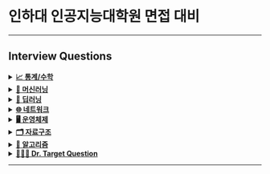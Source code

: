 # 인하대 인공지능대학원 면접 대비
---


## Interview Questions

<details>
<summary><a href="./answers/1-statistics-math.md"><strong>📈 통계/수학</strong></a></summary>
  
- 선형대수에서 선형과 비선형에 대해 설명해주세요.
```python
  선형(Linear)이란 집합 A의 원소들에 대하여 각각 선형결합의 형태로 나타낼 수 있는 것
  즉, 집합 A의 원소 x1, x2, x3, ... xn에 대하여 각각 상수 a1, a2, a3, ..., an을 곱하여 더한 a1x1 + a2x2 + ... + anxn이 집합 A에 속하는 경우를 말함

  1차함수와 벡터 등은 선형을 나타내는 선형함수
  반대로, 2차 이상의 함수, 삼각 함수 등은 비선형함수
```

- 선형 독립과 선형 종속에 대해서 설명하세요.
```python
  <선형 독립>
  - 벡터 방정식이 trivial solution(자명해)만 갖고 있는 경우 (모든 가중치가 0인경우)
  - trivial solution만 있으면 linearly independent
  - trivial solution만 존재한다는 의미는 free variable이 없다는 의미
  - 이 경우 행렬의 Rank는 column의 수와 같아져서 Rank=𝑛

  <선형 종속>
  - 벡터 방정식 c1v1+...+cpvp = 0이면 가중치 c1,...cp 중 하나라도 nonzero 
  - nontrivial solution이면 free variable이 있다는 의미
  - 이 경우 행렬의 Rank는 column 수보다 작아져서 Rank<𝑛
```

- 고유값(eigen value)와 고유벡터(eigen vector)이 무엇이고 왜 중요한지 설명해주세요.
```python
  행렬 A의 고유벡터는, 행렬 A에 의해 변환되었을 때 방향이 변하지 않고 단지 크기만 변하는 벡터를 말한다
  Av=λv에서 v (영벡터 아니어야 함)
  고유값은 λ (고유벡터 v가 변환될 때 그 크기가 얼마나 변하는지...)
```
- 샘플링(Sampling)과 리샘플링(Resampling)이 무엇이고 리샘플링의 장점을 말씀해주세요.
```python
  샘플링은 전체 모집단에서 데이터를 추출하는 거,특히나 모집단을 대표할 수 있도록 신중하게 선택되어야 함
  리샘플링은 기존의 샘플 데이터에서 새로운 샘플을 반복적으로 추출하여 통계적 분석을 수행하는 방식
  리샘플링에는 다음과 같은 방법이 있다
  - 교차 검증 (Cross Validation) : 모델의 성능 평가를 위해 데이터를 여러 번 분할하여 훈련과 테스트를 반복! 과적합 방지, 모델의 일반화 성능 평가
```
- 확률 모형과 확률 변수는 무엇인가요?
```python
  확률은 불확실성을 표현하는 수단, 이러한 불확실성을 확률로써 개량화하기 위해 확률함수로써 수학적으로 만든 모형이 확률 모형이다
  이는 어떤 실험이나 현상에서 가능한 모든 결과와 그 결과가 발생할 확률을 설명한다.
  확률 모형은 표본 공간, 확률 분포라는 두 가지 구성 요소로 이루어졌다!

  확률 변수는 확률 모형에서 정의된 함수
  쉽게 말하면 확률로 표현하기 위한 event를 정의하는 것
  어떤 것을 확률로 표현할 것인지에 대해 다양하게 정의가 가능하여 <변수>라는 용어를 사용한다
  (이산과 연속 확률 변수로 나뉨)
```
- 누적 분포 함수와 확률 밀도 함수는 무엇인가요? 수식과 함께 표현해주세요.
```python
  확률 밀도 함수는 연속 확률 변수의 분포를 설명하는 함수로, 특정 값에서의 확률 밀도를 나타낸다.
  누적 분포 함수는 확률 변수가 특정 값 이하일 확률을 타나내는 함수, 확률 밀도 함수를 적분하여 구할 수 있다
```
- 조건부 확률은 무엇인가요?
```python
   조건부 확률은 어떤 사건 A가 이미 일어난 상황에서 다른 사건 B가 일어날 확률을 의미한다
   즉 사건 B가 사건 A에 의해 영향을 받을 때의 확률을 계산할 것
```
- 공분산과 상관계수는 무엇일까요? 수식과 함께 표현해주세요.
```python
   공분산(Covariance)는 두 확률 변수 사이의 관계를 측정하는 지표로, 두 변수가 함께 어떻게 변하는지를 나타낸다
   즉 한 변수가 증가할 때 다른 변수가 증가하거나 감소하는 경향을 평가한다
   Cov(X,Y)=E[(X−E(X))(Y−E(Y))]

   상관계수는 공분산을 정규화하여 두 확률 변수 사이의 선형 관계를 1과 -1 사이의 값으로 표현한다
   상관계수는 공분산과 달리 단위에 의존하지 않기 때문에 비교적 직관적으로 두 변수의 관계 강도를 파악할 수 있다!
```
- 신뢰 구간의 정의는 무엇인가요?
```python
  신뢰구간은 모집단의 모수를 포함할 것으로 예상되는 값의 범위를 특정 신뢰 수준 하에 제시한 것이다
  즉 표본 데이터를 이용해 계산한 추정치가 모집단의 실제 값(모수)를 포함할 확률이 높은 구간을 의미한다
  보통 신뢰 수준과 함께 나타나며, 신뢰 수준은 이 구간이 모집단의 실제 모수를 포함할 확률을 의미한다.
```
- p-value를 모르는 사람에게 설명한다면 어떻게 설명하실 건가요?
```python
  신뢰구간은 모집단의 모수를 포함할 것으로 예상되는 값의 범위를 특정 신뢰 수준 하에 제시한 것이다
  즉 표본 데이터를 이용해 계산한 추정치가 모집단의 실제 값(모수)를 포함할 확률이 높은 구간을 의미한다
```
- R square의 의미는 무엇인가요?
```python
  R², 또는 결정계수(R-Squared)는 회귀 분석에서 사용되는 통계량으로,
  독립 변수가 종속 변수의 변동을 얼마나 잘 설명하는지를 나타낸다.
  즉, R²는 회귀 모델이 데이터를 얼마나 잘 설명하는지를 평가하는 지표이다.
```
- 평균(mean)과 중앙값(median)중에 어떤 케이스에서 뭐를 써야할까요?
```python
   평균은 데이터가 고르게 분포되어 있고 이상치가 없을 때 더 신뢰할 수 있다.
   하지만 이상치가 있으면 평균이 그 값에 의해 크게 영향을 받아 데이터의 중심을 제대로 반영하지 못할 수 있다.
   중앙값은 이상치나 비대칭 분포가 있는 경우 더 적절하다. 극단적인 값이 있더라도 중앙값은 그 영향을 받지 않기 때문에 데이터의 중심을 더 잘 나타낸다.
```
- 중심극한정리는 왜 유용한걸까요?
```python
   중심극한정리는 확률론에서 매우 중요한 개념으로, 표본 크기가 충분히 크면 어떤 분포를 따르는 모집단에서 표본을 추출하더라도,
   표본 평균의 분포가 정규분포에 가까워진다는 것을 의미한다!
   다시 말해, 모집단의 분포 형태에 관계없이 표본 평균의 분포는 표본 크기가 커질수록 점점 정규분포를 따르게 된다.
   중심극한정리는 다양한 형태의 모집단에서 표본을 추출해도, 표본 평균이 정규분포를 따르게 만들어 준다.
   이로 인해 모집단의 분포를 알지 못해도 표본 평균의 분포를 예측할 수 있습니다.
```
- 엔트로피(entropy)에 대해 설명해주세요. 가능하면 Information Gain도요.
```python
   엔트로피는 정보 이론에서 사용되는 개념으로, 불확실성 또는 혼란의 정도를 측정하는 지표이다.
   주로 확률 분포의 다양성을 측정하거나, 데이터의 예측 가능성을 평가하는데 사용된다.
   쉽게 말하면 데이터의 무질서도를 측정, 값이 높을 수록 불확실성이 커진다!

  정보 이득 (Information gain)
  정보이득은 결정 트리와 같은 알고리즘에서 특정 속성을 사용해 데이터 집합을 분할할 때, 엔트로피가 얼마나 감소하는지를 측정하는 지표이다
  즉 특정 속성을 기준으로 데이터를 나눴을 때 데이터의 불확실성이 얼마나 줄어드는지 나타낸다!
```
- 어떨 때 모수적 방법론을 쓸 수 있고, 어떨 때 비모수적 방법론을 쓸 수 있나요?
```python
   모수적 방법론은 모집단의 분포에 대해 특정한 가정을 하고 데이터를 분석하는 기법
   예를 들어 데이터가 정규분포를 따르는 것으로 가정하고 통계적 분석을 수행하는 경우가 대표적
   모수적 방법론은 데이터의 분포가 알려져 있을 때/ 표본 크기가 충분히 클 때/모집단의 분포에 대한 강한 가정이 성립할 때/ 등에서 사용

   비모수적 방법론은 데이터의 분포에 대한 가정이 필요하지 않은 분석 방법이다
   이 방법은 데이터가 특정한 분포를 따르지 않거나, 분포를 알 수 없을 때 유용하다
```
- “likelihood”와 “probability”의 차이는 무엇일까요?
```python
   확률(probability)은 주어진 모수에 대해 데이터가 발생할 확률
   가능도(Likellihood)는 주어진 데이터에 대해 모수가 그 데이터를 얼마나 잘 설명하는지를 평가
   예를 들어서 동전을 여러 번 던져 7번 중 5번 앞면이 나왔다고 가정하면
   확률은 5/7
   가능도는 특정한 모수 p가 주어졌을 때, 관측된 데이터 "7번 중 5번 앞면이 나옴"을 얼마나 잘 설명하는지를 평가
   L(p|X=5)
```
- 통계에서 사용되는 bootstrap의 의미는 무엇인가요.
```python
   부트스트랩은 통계적 추정의 신뢰성을 평가하기 위해 사용되는 비모수적 방법론
   특히 모집단의 분포에 대한 강한 가정을 하지 않고, 표본 데이터만을 사용해 모집단의 특성을 추정할 수 있는 강력한 기법이다.
   부트스트랩은 주어진 표본 데이터로부터 반복적으로 새로운 표본을 생성하여, 통계적 추정값(예: 평균, 분산, 신뢰구간 등)의 분포를 추정하는 방법이다.
```
- 모수가 매우 적은 (수십개 이하) 케이스의 경우 어떤 방식으로 예측 모델을 수립할 수 있을까요?
```python
   1. 간단한 모델 사용 : 선형 회귀, 로지스틱 회귀, k-최근접 이웃(KNN), 의사결정트리와 같은 단순한 모델을 사용하는 것이 좋습니다.
   2. 규제(Regularization) 기법 사용: 과적합을 방지하기 위해 L1, L2 규제 방법을 적용하여 모델의 복잡성을 줄일 수 있다
   3. 데이터 증강 : 데이터를 오히려 인위적으로 늘린다
```
- 검정력(statistical power)은 무엇일까요?
```python
   어떤 통계적 검정이 실제로 대립가설이 참일 때 이를 올바르게 검출할 확률을 의미한다.
   쉽게 말해, 검정력은 참인 효과를 감지할 수 있는 능력을 나타낸다.
   검정력의 의미: 검정력이 높을수록, 실제로 효과나 차이가 존재할 때 이를 발견할 가능성이 커진다.
```
- missing value가 있을 경우 채워야 할까요? 그 이유는 무엇인가요?
```python
   결측치가 있는 데이터를 그대로 사용하면 통계 분석, 머신러닝 모델링에서 왜곡된 결과를 초래할 수 있다
   특히 일부 알고리즘은 결측치를 허용하지 않기 때문에 데이터 전체가 무효화될 수 있다.
   결측치를 적절히 채우면 모델의 성능을 높일 수 있다. 결측치로 인해 모델이 학습할 수 있는 정보가 제한되거나, 예측의 정확도가 떨어질 수 있기 때문이다.
```
- 아웃라이어의 판단하는 기준은 무엇인가요?
```python
   아웃라이어는 데이터에서 다른 데이터 포인트와 비교해 극단적으로 벗어난 값을 의미한다.
   통계적 기준으로는 사분위 범위(IQR)에서 Q1-3*IQR보다 작거나, Q3+3*IQR보다 크면 보통 outlier라고 칭한다
   또는 데이터가 정규분포를 따른다고 가정할 떄, 평균에서 k개의 표준편차 이상 떨어진 값을 아웃라이어로 간주한다
```
- 필요한 표본의 크기를 어떻게 계산합니까?
```python
   표본 크기를 계산하는 방법은 연구의 종류에 따라 다르다
   평균의 차이를 비교할 때 : t 검정
   비율의 차이를 비교할 떄 : z 검정
   
```
- Bias를 통제하는 방법은 무엇입니까?
```python
   연구 설계 단계에서 Bias 통제 : 무작위 할당 (Randomization) - 실험군과 대조군에 참여자를 무작위로 배정해 그룹 간 차이 최소화, 무작위화는 선택 편향(Selection Bias)를 줄임
   데이터 수집 단계에서 Bias 통제 : 표준화된 측정 방법(Standardized Measurement) - 모든 데이터를 일관된 방식으로 수집해 측정 편향 (Measurement Bias)을 줄인다
   데이터 분석 단계에서의 Bias 통제 : 혼란 변수 (Confounding Variable) 통제 - 혼란 변수가 연구 결과에 영향을 미치지 않도록 다변량 분석, 공변량 분석을 사용해 통제
   
```
- 로그 함수는 어떤 경우 유용합니까? 사례를 들어 설명해주세요.
```python
   데이터가 크기 차이가 클 때나 지수적 증가가 있는 경우 유용하다.
   예를 들어서 금융 데이터를 분석할 때
   금융 분야에서는 기업의 매출, 시장 규모, 자산 등 다양한 변수가 매우 큰 범위를 가질 수 있다. 어떤 회사의 매출은 수백만 달러일 수 있지만, 또 다른 회사의 매출은 수십억 달러에 이를 수 있다
   로그 변환을 통해 이런 큰 차이를 줄이면 데이터가 더 균형 있게 분포되면, 분석하기 쉬워진다
   예를 들어 히스토그램을 그릴 때 로그 변환을 적용하면 극단적인 값들로 인해 왜곡되지 않은 분포를 볼 수 있다!
```
- 베르누이 분포 / 가우시안 정규 분포  / 카이제곱 분포 / 에 대해 설명해주세요.
```python
  베르누이 분포는 두 가지 결과(성공 혹은 실패)만 가능한 이산 확률 분포이다. 각각의 결과가 발생할 확률을 기반으로 한다. 베르누이 분포의 확률 변수 X는 1과 0만을 가질 수 있다
  가우시안 정규 분포는 연속 확률 변수로, 데이터가 평균값을 중심으로 종 모양의 대칭적인 분포를 따른느 경우를 설명한다. 이는 많은 자연현상에서 나타나는 일반적인 분포이다
  카이 제곱 분포는 연속 확률 분포로, 독립적인 표준 정규 분포 변수의 제곱의 합으로 정의된다. 카이제곱 분포는 자유도에 따라 모양이 달라진다.
```

</details>

<details>
<summary><a href="./answers/2-machine-learning.md"><strong>🤖 머신러닝</strong></a></summary>

- 알고 있는 metric에 대해 설명해주세요. (ex. RMSE, MAE, recall, precision ...)
```python
   RMSE는 회귀 모델의 성능을 측정하는 데 사용된다. 예측 값과 실제 값의 차이를 제곱한 평균의 제곱근을 계산한다.
   MAE는 예측 값과 실제 값의 차이의 절대값 평균을 계산한다. 회귀 모델의 성능을 측정하는 또 다른 지표이다.
   Precision은 모델이 True Positive로 예측한 것 중 실제로 True인 비율을 의미한다. 특히 양성 클래스에 대한 정확도를 측정하는 데 유용하다. TP / (TP+FP)
   Recall은 실제로 True인 것 중에서 모델이 True로 예측한 비율을 의미한다. TP / (TP + FN)
   F1 Score는 Precision과 Recall 사이의 균형을 평가하는 지표이다. precision과 recall의 조화 평균을 계산한다. F1 score = 2 * { (Precision X Recall) / (Precision + Recall) }
   R-squared(결정계수)는 회귀 분석에서 모델이 데이터를 얼마나 잘 설명하는지를 나타내는 지표이다. 0에서 1 사이의 값을 가지며, 1에 가까울수록 모델이 데이터를 잘 설명하는 것을 의미한다. 
```
- 정규화를 왜 해야할까요? 정규화의 방법은 무엇이 있나요? (🥲 내 논문 주제...)
```python
   머신러닝 알고리즘(특히 경사 하강법 기반 알고리즘)은 특성(feature) 값의 범위가 매우 다르면 학습이 제대로 이뤄지지 않을 수 있다.
   예를 들어 하나의 특성의 값이 0~1 사이인데, 다른 특성의 값이 0~10000 사이라면 큰 범위를 가진 특성이 모델 학습에 더 큰 영향을 미치게 되어 잘못된 가중치를 학습할 가능성이 있다.
   특히 경사 하강법 기반 알고리즘의 경우 정규화를 하면 학습 속도가 빨라지도 알고리즘이 더 잘 수렴하게 된다.
   정규화된 데이터는 최적의 해를 찾는 과정에서 균형 잡힌 경로로 수렴하도록 도와준다.
   심지어 일부 알고리즘은 특성의 크기 차이로 인해 성능이 저하될 수 있다. 정규화를 하면 이러한 문제를 방지하여 모델 성능이 향상될 수 있다.

   정규화 방법
   Min-Max 정규화 : 데이터를 (대체로) 0~1로 변환하는 방법. 최소값을 0, 최대값을 1로 변환하며, 나머지 값은 비례적으로 조정한다.
   Z-Score 정규화 : 데이터를 평균 0, 표준편차 1로 변환하는 방법. 데이터가 정규 분포를 따를 때 효과적!
   Robust 정규화 : median과 사분위 범위 (IQR)를 사용하여 정규화하는 방법이다. 이상치에 덜 민감하다.
```
- Local Minima와 Global Minimum에 대해 설명해주세요.
```python
   Global Minimum은 전역 최소값. 함수의 모든 가능한 값 중 가장 낮은 값, 최적화 문제에서 우리가 궁극적으로 찾고자 하는 지점!
   Local Minima는 특정 영역 내에서 가장 낮은 함수 값을 가지는 지점을 의미, but 다른 영역에 더 낮은 값이 존재할 수도 있다!
```
- 차원의 저주에 대해 설명해주세요.
```python
   차원의 저주는 고차원 공간에서 발생하는 여러 가지 문제를 의미한다. 데이터 분석 및 머신러닝에서 데이터의 차원이 증가할수록 발생하는 현상으로, 학습 및 일반화 성능에 부정적인 영향을 미칠 수 있다.
   쉽게 정리하자면 변수가 늘어남에따라 차원이 커지면서 분석을 위한 최소한의 필요 데이터 건수가 늘어나면서 예측이 불안정해지는 문
   차원의 저주가 발생하는 이유
   1. 데이터의 희소성 (Sparsity) : 차원이 증가할수록 데이터 포인트들이 서로 멀리 떨어져 분포하게 된다
   2. 거리 측정의 신뢰도 감소 : 머신러닝의 여러 알고리즘 (특히 K-최근접, K-means)은 거리 측정을 기반으로 동작한다. 그러나 차원이 높아지면 데이터 포인트들 간의 거리가 점점 비슷해져서 유사성 측정이 어렵다
   3. 데이터 필요량의 증가 : 차원이 증가할수록 고차원 공간을 대표하기 위해 필요한 데이터의 양이 기하급수적으로 증가한다
   4. 모델의 복잡도 증가 : 차원이 증가하면 모델의 복잡도가 증가하여 과적합(overfitting)의 위험이 커진다
```
- dimension reduction기법으로 보통 어떤 것들이 있나요?
```python
   차원 축소 기법은 고차원 데이터의 차원을 줄여 데이터 분석을 용이하게 하고, 계산 효율성을 높이는 데 사용된다.
   데이터의 특성 (feature) 수를 줄임으로써 과적합을 방지하고, 해석 가능성을 높이며, 계산 비용을 줄일 수 있다.

   ⭐️ PCA (주성분 분석) : 데이터의 분산을 최대한 보존하는 방향으로 새로운 축을 생성하여 고차원 데이터를 저차원으로 변환하는 선형 차원 축소 기법
      - 데이터의 공분산 구조를 분석하여 주성분을 생성한다
      - 첫 번째 주성분은 데이터의 분산이 가장 큰 방향을 나타내며, 그 다음 주성분은 직교하는 방향에서 두 번째로 큰 분산을 나타낸다
      - https://m.blog.naver.com/angryking/222480031842 여기 참고하면 단 번에 이해 가능!
   
```
- PCA는 차원 축소 기법이면서, 데이터 압축 기법이기도 하고, 노이즈 제거기법이기도 합니다. 왜 그런지 설명해주실 수 있나요?
```python
   차원 축소 기법은 위에서 설명
   PCA는 고차원 데이터를 적은 수의 차원으로 압축하면서도 대부분의 중요한 정보를 보존하기에 데이터 압축 기법이라고도 한다
   PCA는 결국 데이터를 분산이 큰 방향으로 투영하기 때문에, 노이즈와 같은 작은 변동을 무시하는 효과가 있다!
```
- LSA, LDA, SVD 등의 약자들이 어떤 뜻이고 서로 어떤 관계를 가지는지 설명할 수 있나요?
```python
   LSA (Latent Semantic Analysis) : 잠재 의미 분석, LSA는 문서와 단어 사이의 관계를 분석하여 텍스트 데이터를 저차원 의미 공간에 매핑하는 기법, 이 과정으로 문서와 단어간의 잠재적 의미 구조 발견
   주로 SVD를 사용하여 문서-단어 행렬을 분해하고 차원을 축소
   LDA (Latent Dirichlet Allocation) : 텍스트 코퍼스 내의 문서들이 잠재적인 주제들의 혼합으로 구성되어 있다고 가정하는 주제 모델링 기법이다. 문서 내의 단어 분포를 기반으로 주제를 추론하고,
   문서들이 어떤 주제들로 구성되어 있는지를 학습한다. 확률적 모델을 사용하여 문서와 단어의 주제 분포를 추정한다.
   SVD (Singular Value Decomposition) : 특이값 분해, 행렬을 세 개의 행렬로 분해하는 선형대수적 기법. 주어진 행렬을 U(왼쪽 특이벡터), Σ(특이값 대각 행렬), V^T(오른쪽 특이벡터)의 곱으로 분해한다!
```
- Markov Chain을 고등학생에게 설명하려면 어떤 방식이 제일 좋을까요?
```python
   일상적인 예시로 시작해서 개념을 단계별로 확장하는 것이 좋다.
   예를 들어, 오늘이 맑음이면 내일도 맑음일 가능성이 높지만, 비가 올 가능성도 있다. 날씨는 현재 상태에 따라 다음 상태가 결정되지만, 그 이전 날들의 날씨는 고려하지 않는다고 가정해 볼 수 있다.
   여기서 중요한 점은 현재 상태만으로 다음 상태가 결정된다는 것이며, 이를 Markov Preperty(마르코프 성질)라고 한다.
   이렇게 상태(state)가 현재 상황에만 의존해서 바뀌는 과정을 바로 Markov Chain이라고 한다!
```
- 텍스트 더미에서 주제를 추출해야 합니다. 어떤 방식으로 접근해 나가시겠나요?
- SVM은 왜 반대로 차원을 확장시키는 방식으로 동작할까요? SVM은 왜 좋을까요?
- 다른 좋은 머신 러닝 대비, 오래된 기법인 나이브 베이즈(naive bayes)의 장점을 옹호해보세요.
- 회귀 / 분류시 알맞은 metric은 무엇일까?
- Association Rule의 Support, Confidence, Lift에 대해 설명해주세요.
- 최적화 기법중 Newton’s Method와 Gradient Descent 방법에 대해 알고 있나요?
- 머신러닝(machine)적 접근방법과 통계(statistics)적 접근방법의 둘간에 차이에 대한 견해가 있나요?
- 인공신경망(deep learning이전의 전통적인)이 가지는 일반적인 문제점은 무엇일까요?
- 지금 나오고 있는 deep learning 계열의 혁신의 근간은 무엇이라고 생각하시나요?
- ROC 커브에 대해 설명해주실 수 있으신가요?
- 여러분이 서버를 100대 가지고 있습니다. 이때 인공신경망보다 Random Forest를 써야하는 이유는 뭘까요?
- K-means의 대표적 의미론적 단점은 무엇인가요? (계산량 많다는것 말고)
- L1, L2 정규화에 대해 설명해주세요.
- Cross Validation은 무엇이고 어떻게 해야하나요?
- XGBoost을 아시나요? 왜 이 모델이 캐글에서 유명할까요?
- 앙상블 방법엔 어떤 것들이 있나요?
- feature vector란 무엇일까요?
- 좋은 모델의 정의는 무엇일까요?
- 50개의 작은 의사결정 나무는 큰 의사결정 나무보다 괜찮을까요? 왜 그렇게 생각하나요?
- 스팸 필터에 로지스틱 리그레션을 많이 사용하는 이유는 무엇일까요?
- OLS(ordinary least squre) regression의 공식은 무엇인가요?

</details>

<details>
<summary><a href="./answers/3-deep-learning.md"><strong>🧠 딥러닝</strong></a></summary>

- 딥러닝은 무엇인가요? 딥러닝과 머신러닝의 차이는?
```python
 딥러닝은 인공지능과 머신러닝의 하위 분야로, 인공 신경망을 기반으로 데이터에서 패턴을 학습하는 방식이 딥러닝이다
 특히 딥러닝은 신경망의 여러 계층을 쌓아올려 복잡한 패턴을 학습하는 데 초점을 맞추고 있다
 '딥'이라는 용어는 신경망의 계층의 깊다는 의미에서 비롯된 것으로, 각 계층이 서로 다른 수준의 추상화를 통해 데이터의 복잡한 특징을 점진적으로 학습하게 된다

 머신러닝과 딥러닝의 차이점은
 머신러닝은 딥러닝에 비해 비교적 단순한 알고리즘으로 특정한 패턴을 학습하며, 사람이 특징을 직접 추출한다
 딥러닝은 모델이 복잡하고 파라미터 수가 많기 때문에 GPU나 TPU 같은 고성능 연산 자원이 필요하다. 연산 자원과 시간이 많이 소요되지만 최적화된 하드웨어를 사용하면 좋은 성능을 낼 수 있다!
```
- Cost Function과 Activation Function은 무엇인가요?
```python
    비용 함수는 Loss Function이라고도 불린다. 모델이 예측한 값과 실제 값 사이의 차이를 측정하는 함수이다.
    딥러닝 모델이 학습하는 과정에서 이 함수를 최소화하는 것이 목표이다.
    즉 모델이 예측하려는 값이 실제 값에 더 가까워지도록 모델의 가중치와 편향을 조정한다

    활성화 함수는 신경망의 각 뉴런에서 입력을 받아, 다음 층으로 전달할 출력을 결정하는 함수이다
    비선형성을 추가하여 신경망이 복잡한 패턴을 학습할 수 있도록 돕는다
    Activation Function이 신경망에서 중요한 이유는 선형 모델이 아닌 비선형 모델을 형성하여 복잡한 패턴을 학습할 수 있도록 하기 때문이다 
```
- Tensorflow, PyTorch 특징과 차이가 뭘까요?
```python
   TensorFlow: 정적 그래프 기반으로 처음 설계되었지만, TensorFlow 2.x부터는 Eager Execution을 통해 동적 그래프를 지원한다다. 다만 여전히 대규모 프로젝트나 배포 시 정적 그래프 모드를 사용하는 경우가 많다.
   PyTorch: 처음부터 동적 그래프를 사용하여 그래프가 즉시 생성되고 실행된다. 이로 인해 코드 작성이 유연하고 디버깅이 용이하다.

   TensorFlow: TensorFlow는 TPU(구글의 AI 가속기) 지원이 강력하며, 대규모 분산 훈련 및 최적화에 유리하다. 특히 대규모 데이터셋을 처리할 때 성능 최적화가 잘 되어 있다.
   PyTorch: GPU 지원이 강력하며, 다양한 커스터마이징이 쉬워 연구 및 실험에 적합하다. PyTorch도 최근 TPU를 지원하기 시작했지만, TPU 최적화 측면에서는 아직 TensorFlow가 유리하다.
```
- Data Normalization은 무엇이고 왜 필요한가요?
```python
     
```
- 알고있는 Activation Function에 대해 알려주세요. (Sigmoid, ReLU, LeakyReLU, Tanh 등)
```python
     
```
- 오버피팅일 경우 어떻게 대처해야 할까요?
```python
     
```
- 하이퍼 파라미터는 무엇인가요?
```python
     
```

- Weight Initialization 방법에 대해 말해주세요. 그리고 무엇을 많이 사용하나요?
```python
     
```
- 볼츠만 머신은 무엇인가요?
```python
     
```


- TF, PyTorch 등을 사용할 때 디버깅 노하우는?
```python
     
```
- 뉴럴넷의 가장 큰 단점은 무엇인가? 이를 위해 나온 One-Shot Learning은 무엇인가?
- 요즘 Sigmoid 보다 ReLU를 많이 쓰는데 그 이유는?
  - Non-Linearity라는 말의 의미와 그 필요성은?
  - ReLU로 어떻게 곡선 함수를 근사하나?
  - ReLU의 문제점은?
  - Bias는 왜 있는걸까?
- Gradient Descent에 대해서 쉽게 설명한다면?
  - 왜 꼭 Gradient를 써야 할까? 그 그래프에서 가로축과 세로축 각각은 무엇인가? 실제 상황에서는 그 그래프가 어떻게 그려질까?
  - GD 중에 때때로 Loss가 증가하는 이유는?
  - Back Propagation에 대해서 쉽게 설명 한다면?
- Local Minima 문제에도 불구하고 딥러닝이 잘 되는 이유는?
  - GD가 Local Minima 문제를 피하는 방법은?
  - 찾은 해가 Global Minimum인지 아닌지 알 수 있는 방법은?
- Training 세트와 Test 세트를 분리하는 이유는?
  - Validation 세트가 따로 있는 이유는?
  - Test 세트가 오염되었다는 말의 뜻은?
  - Regularization이란 무엇인가?
- Batch Normalization의 효과는?
  - Dropout의 효과는?
  - BN 적용해서 학습 이후 실제 사용시에 주의할 점은? 코드로는?
  - GAN에서 Generator 쪽에도 BN을 적용해도 될까?
- SGD, RMSprop, Adam에 대해서 아는대로 설명한다면?
  - SGD에서 Stochastic의 의미는?
  - 미니배치를 작게 할때의 장단점은?
  - 모멘텀의 수식을 적어 본다면?
- 간단한 MNIST 분류기를 MLP+CPU 버전으로 numpy로 만든다면 몇줄일까?
  - 어느 정도 돌아가는 녀석을 작성하기까지 몇시간 정도 걸릴까?
  - Back Propagation은 몇줄인가?
  - CNN으로 바꾼다면 얼마나 추가될까?
- 간단한 MNIST 분류기를 TF, PyTorch 등으로 작성하는데 몇시간이 필요한가?
  - CNN이 아닌 MLP로 해도 잘 될까?
  - 마지막 레이어 부분에 대해서 설명 한다면?
  - 학습은 BCE loss로 하되 상황을 MSE loss로 보고 싶다면?
- 딥러닝할 때 GPU를 쓰면 좋은 이유는?
  - GPU를 두개 다 쓰고 싶다. 방법은?
  - 학습시 필요한 GPU 메모리는 어떻게 계산하는가?

</details>


<details>
<summary><a href="./answers/5-network.md"><strong>🌐 네트워크</strong></a></summary>

- TCP/IP의 각 계층을 설명해주세요.
```python
   L1: 네트워크 엑세스 계층 - 실제 데이터 전송이 이루어지는 물리적인 계층 (이더넷, Wi-Fi 등의 네트워크 인터페이스로 전달)
   L2: 인터넷 계층 - 데이터 패킷을 목적지까지 전달하는 역할(IP 프로토콜 사용)
   L3: 전송 계층 - 데이터의 신뢰성 보장하는 계층(TCP와 UDP 프로토콜 사용)
   L4: 응용 계층 - 웹 브라우저, 이메일 등 사용자와 직접 상호 작용하는 애플리케이션 있는 계층(HTTP, FTP 프로토콜 사용)
```
- OSI 7계층와 TCP/IP 계층의 차이를 설명해주세요.
- Frame, Packet, Segment, Datagram을 비교해주세요.
- TCP와 UDP의 차이를 설명해주세요.
- TCP와 UDP의 헤더를 비교해주세요.
- TCP의 3-way-handshake와 4-way-handshake를 비교 설명해주세요.
- TCP의 연결 설정 과정(3단계)과 연결 종료 과정(4단계)이 단계가 차이나는 이유가 무엇인가요?
- 만약 Server에서 FIN 플래그를 전송하기 전에 전송한 패킷이 Routing 지연이나 패킷 유실로 인한 재전송 등으로 인해 FIN 패킷보다 늦게 도착하는 상황이 발생하면 어떻게 될까요?
- 초기 Sequence Number인 ISN을 0부터 시작하지 않고 난수를 생성해서 설정하는 이유가 무엇인가요?
- HTTP와 HTTPS에 대해서 설명하고 차이점에 대해 설명해주세요.
- HTTP 요청/응답 헤더의 구조를 설명해주세요.
- HTTP와 HTTPS 동작 과정을 비교해주세요.
- CORS가 무엇인가요?
- HTTP GET과 POST 메서드를 비교/설명해주세요.
- 쿠키(Cookie)와 세션(Session)을 설명해주세요.
- DNS가 무엇인가요?
- REST와 RESTful의 개념을 설명하고 차이를 말해주세요.
- 소켓(Socket)이 무엇인가요? 자신 있는 언어로 간단히 소켓 생성 예시를 보여주세요.
- Socket.io와 WebSocket의 차이를 설명해주세요.
- IPv4와 IPv6 차이를 설명해주세요.
- MAC Address가 무엇인가요?
- 라우터와 스위치, 허브의 차이를 설명해주세요.
- SMTP가 무엇인가요?
- 노트북으로 `www.google.com`에 접속을 했습니다. 요청을 보내고 받기까지의 과정을 자세히 설명해주세요.
- 여러 네트워크 topology에 대해 간단히 소개해주세요.
- subnet mask에 대해서 설명해주세요.
- data encapsulation이 무엇인가요?
- DHCP를 설명해주세요.
- routing protocol을 몇 가지 설명해주세요. (ex. link state, distance vector)
- 이더넷(ethernet)이 무엇인가요?
- client와 server의 차이점을 설명해주세요.
- delay, timing(jitter), throughput 차이를 설명해주세요.

</details>

<details>
<summary><a href="./answers/6-operating-system.md"><strong>🖥️ 운영체제</strong></a></summary>

- 프로세스와 스레드의 차이(Process vs Thread)를 알려주세요.
- 멀티 프로세스 대신 멀티 스레드를 사용하는 이유를 설명해주세요.
- 캐시의 지역성에 대해 설명해주세요.
- Thread-safe에 대해 설명해주세요. (hint: critical section)
- 뮤텍스와 세마포어의 차이를 설명해주세요.
- 스케줄러가 무엇이고, 단기/중기/장기로 나누는 기준에 대해 설명해주세요.
- CPU 스케줄러인 FCFS, SJF, SRTF, Priority Scheduling, RR에 대해 간략히 설명해주세요.
- 동기와 비동기의 차이를 설명해주세요.
- 메모리 관리 전략에는 무엇이 있는지 간략히 설명해주세요.
- 가상 메모리에 대해 설명해주세요.
- 교착상태(데드락, Deadlock)의 개념과 조건을 설명해주세요.
- 사용자 수준 스레드와 커널 수준 스레드의 차이를 설명해주세요.
- 외부 단편화와 내부 단편화에 대해 설명해주세요.
- Context Switching이 무엇인지 설명하고 과정을 나열해주세요.
- Swapping에 대해 설명해주세요.

</details>

<details>
<summary><a href="./answers/7-data-structure.md"><strong>🗂 자료구조</strong></a></summary>

- linked list
  - single linked list
  - double linked list
  - circular linked list
- hash table
- stack
- queue
  - circular queue
- graph

</details>

<details>
<summary><a href="./answers/8-algorithm.md"><strong>🔻 알고리즘</strong></a></summary>

- 시간, 공간 복잡도
- Sort Algorithm
  - Bubble Sort
  ```python
    인접한 두 요소를 비교하여 큰 값을 뒤로 보내는 방식으로 배열을 정렬한다.
    복잡도: O(n^2)
    특징: 구현이 간단하지만 효율성이 떨어져 잘 사용하지 x
  ```
  - Selection Sort
  ```python
     매번 배열에서 가장 작은 요소를 선택해 순서대로 배치한다.
     복잡도: O(n^2)
     특징: 간단하지만 대규모 데이터에서는 비효율적
  ```
  - Insertion Sort
  ```python
     배열의 요소를 하나씩 가져와서 정렬된 부분에 삽입하는 방식으로 정렬
     복잡도: O(n^2)
     특징: 거의 정렬된 배열에서는 효율적이며, 적은 데이터에 적합하다
  ```
  - Merge Sort O(nlogn) 
  ```python
     배열을 반으로 나누어 각각의 재귀적으로 정렬한 후, 병합하여 전체를 정렬
     복잡도: O(nlogn)
     특징: 안정적이며, 큰 데이터셋에 적합. Divide and Conquer 방식의 알고리즘이다
  ```
  - Heap Sort O(nlogn)
  ```python
     힙 자료구조를 이용하여 정렬하는 방식으로, 최대 힙이나 최소 힙을 이용한다
     복잡도: O(nlogn)
     특징: 제자리 정렬이 가능하지만, 안정적이지는 x
  ```
  - Quick Sort O(nlogn)
  ```python
     기준 요소(pivot)을 정해 이를 기준으로 작은 요소는 왼쪽, 큰 요소는 오른쪽으로 분할하여 재귀적으로 정렬한다
     복잡도: 평균은 O(nlogn), 최악 O(n^2)
     특징: 일반적으로 매우 빠르며, Divide and conquer 알고리즘
  ```
  - Counting Sort
  ```python
     값의 범위가 정해진 배열에서 각 값의 빈도를 세어 정렬한다
     1. 각 숫자가 몇 번 등장하는지 세어준다
     2. 등장 횟수를 누적합으로 바꿔준다
     복잡도: O(n+k)
     특징: 특정 범위에서만 사용 가능하며, 메모리 사용량이 크지만 안정적이다.
  ```
- Divide and Conquer
```python
   분할 정복은 작은 단위로 나누어 해결한 뒤, 이를 합쳐서 전체 문제의 해결책을 도출하는 알고리즘 설계 패턴이다. Divide -> Conquer -> Combine
   예시로는 Merge Sort, Quick sort, Binary Search 
```
- Dynamic Programming
```python
   Dynamic programming은 복잡한 문제를 작은 하위 문제로 나누어 해결하고, 이를 저장하여 중복 계산을 줄이는 방식으로 문제를 효율적으로 해결하는 알고리즘 설계 기법이다. 특히 최적화 문제에서 자주 사용된다!
   Optimal Substructure: 문제의 최적 해결책이 그 하위 문제들의 최적 해결책으로부터 만들어질 수 있는 구조를 말한다
   Overlapping Subproblems: 큰 문제를 작은 문제로 나눌 때 동일한 하위 문제가 여러 번 반복해서 등장한다
   Top-down, Bottom-up 방식으로 해결할 수 있다
   피보나치 수열 예시로 수업 때 설명하심!
```
- Greedy Algorithm
```python
   문제를 해결할 때 각 단계에서 가장 최선의 선택을 하는 방식으로 최종 해답을 찾아가는 알고리즘 설계 방법
   그리디 알고리즘은 전체적인 최적해를 보장하지는 않지만, 일부 문제에서는 빠르고 간단하게 최적해를 구할 수 있는 방법을 제공한다
```
- Graph
  - Graph Traversal: BFS
  ```python
   BFS는 시작 노드에서 인접한 노드들을 먼저 방문하고, 그 다음으로 인접 노드들의 인접 노드들을 차례로 탐색하는 방식이다.
   작동 방식:
   1. 탐색을 시작할 노드를 큐에 추가한다
   2. 큐에서 노드를 하나씩 꺼내어 해당 노드와 연결된 인접 노드들을 큐에 추가한다
   3. 큐가 빌 때까지 이 과정을 반복하며, 방문한 노드는 다시 탐색하지 않는다
   최단 경로: BFS는 최단 경로를 보장한다.
   시간 복잡도 : O(V+E)
  ```
  - Graph Traversal: DFS
  ```python
   DFS는 한 노드에서 시작하여 가능한 깊이까지 내려가며 탐색을 진행하고, 더 이상 갈 곳이 없으면 다시 돌아와 다른 경로를 탐색하는 방식이다.
   작동 방식:
   1. 탐색을 시작할 노드를 스택에 추가한다.
   2. 스택에서 노드를 하나씩 꺼내고, 해당 노드의 인접 노드를 다시 스택에 추가하여 깊이 탐색을 진행한다.
   3. 스택이 빌 때까지 이 과정을 반복하며, 방문한 노드는 다시 탐색하지 않는다.
   경로 탐색: DFS는 특정 경로를 탐색하거나, 특정 상태에 도달했을 때의 조건을 검사하는 데 유용하다.
   시간 복잡도 : O(V+E)
   스택을 사용하여 재귀 호출을 진행하여, 최대 깊이만큼 메모리 필요!
  ```
  - Shortest Path
    - Dijkstra
    ```python
      다익스트라 알고리즘은 가중치가 있는 그래프에서 하나의 시작 정점으로부터 다른 모든 정점까지의 최단 경로를 찾는 알고리즘이다.
      1. 초기화
       - 모든 정점에 대해 시작 정점으로부터의 최단 거리를 무한대로 설정. 시작 정점은 거리를 0으로 설정
       - 방문하지 않은 정점들의 집합인 우선순위 큐를 생성한다
      2. 정점 선택
       - 현재 방문하지 않은 정점들 중에서 시작 정점으로부터의 거리가 가장 짧은 정점을 선택한다
      3. 거리 업데이트
       - 선택된 정점의 인접한 이웃 정점들을 확인한다
       - 각 인접 정점에 대해, 시작 정점으로부터 현재 정점을 거쳐서 이웃 정점으로 가는 경로의 거리를 계산한다
       - 계산된 거리가 현재 저장된 시작 정점으로부터 이웃 정점까지의 거리보다 작으면, 해당 거리를 업데이트한다
      4. 방문 완료 처리
       - 선택된 정점을 방문 처리하고 우선순위 큐에서 제거한다
       - 모든 정점을 방문할 때까지 2~4단계를 반복한다!
    ```
    - Floyd-Warshall
    ```python
      Floyd Warshall은 모든 정점 쌍 간의 최단 경로를 찾는 알고리즘으로, 동적 계획법을 사용하여 그래프의 최단 경로 문제를 해결한다.
      이 알고리즘은 특히 음수 가중치를 가진 간선을 포함한 그래프에서도 최단 경로를 찾을 수 있으며, 음수 사이클도 감지할 수 있다.
    ```
    - Bellman-Ford
    ```python
      벨만 포드 알고리즘은 하나의 시작 정점에서 모든 다른 정점까지의 최단 경로를 찾는 알고리즘으로, 특히 음수 가중치 간선이 포함된 그래프에도 최단 경로를 구할 수 있는 특징이 있다.
      벨만 포드 알고리즘은 모든 간선을 최대 V-1번 반복하여 최단 경로를 갱신해 나간다. 이때 V는 정점의 개수이다.
    ```
  - Minimum Spanning Tree
    - Prim
    ```python
      Prim 알고리즘은 최소 신장 트리 (MST)를 찾기 위한 알고리즘으로, 정점 중심 방식으로 트리를 점진적으로 확장해 가며 MST를 구축하는 방식이다.
      MST는 모든 정점을 포함하면서 간선의 가중치 합이 최소가 되는 트리를 의미한다.
      1. 시작 정점 선택 : 임의의 시작 정점을 선택하여 초기 트리를 시작한다
      2. 가장 작은 가중치의 간선 선택 : 트리에 포함된 정점에서 연결된 간선 중 가중치가 가장 작은 간선을 선택한다. 이 간선의 도착 정점을 트리에 추가하여 트리를 확장한다.
      3. 트리의 확장: 현재의 MST에 포함된 정점 집합과 연결된 간선 중에서 가장 작은 가중치를 가진 간선을 선택하여 트리에 추가한다.
      4. 반복: 모든 정점을 포함할 때까지 즉 MST가 완성될 때까지 2~3 단계를 반복한다. 
    ```
    - Kruskal
    ```python
      Kruskal 알고리즘은 그래프에서 최소 신장 트리를 찾기 위한 알고리즘이다. 이 알고리즘은 간선 중심으로 동작하며, 모든 간선을 가중치 순으로 정렬한 후, 사이클을 형성하지 않는 간선을 하나씩 추가하여 MST를 구성하는 방식이다.
      1. 간선 정렬: 그래프의 모든 간선을 가중치의 오름차순으로 정렬한다
      2. 간선 선택 및 사이클 검증 : 가중치가 가장 작은 간선부터 하나씩 선택하여, 사이클이 발생하지 않는 경우에만 MST에 추가한다.
         2-1. 사이클이 발생하는지 확인하기 위해 Union-Find 자료구조를 사용한다.
              - Find 연산 : 두 정점이 같은 집합에 속하는지 확인한다.
              - Union 연산 : 두 정점을 같은 집합으로 병합하여, 동일한 트리로 연결되었음을 표시한다.
      3. 반복: 간선을 추가하여 MST에 포함된 간선의 수가 (정점 수 - 1)이 될 때까지 반복한다.
              - MST는 연결 그래프이므로 간선의 수는 정점 수 - 1이 된다.
    ```
  - Union-find
  ```python
      Union Find는 서로소 집합을 관리하는 자료구조이다. 서로소 집합 자료구소는 여러 개의 집합을 효율적으로 관리하고, 각 원소가 어느 집합에 속하는지 확인하거나, 두 집합을 하나로 합치는 연산을 빠르게 수행할 수 있도록 설계되었다.
      Union-Find 자료구조는 그래프에서의 사이클 검출, 최소 신장 트리 구성(Kruskal 알고리즘) 등 다양한 알고리즘에서 활용된다.
  ```
  - Topological sort 위상정렬
  ```python
     위상정렬은 유향 비순환 그래프 DAG(Directed Acyclic Graph)에서 정점들을 선행 순서에 맞춰 정렬하는 방법이다. DAG는 순환이 없는 방향 그래프로, 위상 정렬은 주로 작업 간의 우선 순위가 있는 작업 스케줄링 등에서 사용된다.
     위상 정렬은 다음과 같은 조건을 만족하는 정렬 방식이다.
     - 정점 u에서 v로 가는 간선이 존재한다면, 정렬 결과에서 u는 항상 v보다 앞에 위치해야 한다
     위상 정렬은 두 가지 방식으로 구현할 수 있다.
     - Kahn's Algorithm (BFS 기반)
     - DFS 기반 방법
  ```
</details>


<details>
<summary><a href="./answers/1-statistics-math.md"><strong> 🧑🏻‍🏫 Dr. Target Question </strong></a></summary>
  
- 선형대수에서 선형과 비선형에 대해 설명해주세요.
```python
  선형(Linear)이란 집합 A의 원소들에 대하여 각각 선형결합의 형태로 나타낼 수 있는 것
  즉, 집합 A의 원소 x1, x2, x3, ... xn에 대하여 각각 상수 a1, a2, a3, ..., an을 곱하여 더한 a1x1 + a2x2 + ... + anxn이 집합 A에 속하는 경우를 말함

  1차함수와 벡터 등은 선형을 나타내는 선형함수
  반대로, 2차 이상의 함수, 삼각 함수 등은 비선형함수
```

- 선형 독립과 선형 종속에 대해서 설명하세요.
```python
  <선형 독립>
  - 벡터 방정식이 trivial solution(자명해)만 갖고 있는 경우 (모든 가중치가 0인경우)
  - trivial solution만 있으면 linearly independent
  - trivial solution만 존재한다는 의미는 free variable이 없다는 의미
  - 이 경우 행렬의 Rank는 column의 수와 같아져서 Rank=𝑛

  <선형 종속>
  - 벡터 방정식 c1v1+...+cpvp = 0이면 가중치 c1,...cp 중 하나라도 nonzero 
  - nontrivial solution이면 free variable이 있다는 의미
  - 이 경우 행렬의 Rank는 column 수보다 작아져서 Rank<𝑛
```

- tree
```python
  트리는 노드로 이루어진 자료구조
  루트 노드는 0개 이상의 자식 노드를 갖고 있다
  그 자식 노드 또한 0개 이상의 자식 노드를 갖고 있고, 이는 반복적으로 정의된다
  노드들과 노드들을 연결하는 간선(edge)로 구성되어 있다
  - 트리에는 사이클이 존재할 수 없다
```

  - binary tree
  ```python
  이진 트리는 각 노드가 최대 두 개의 자식 노드를 갖는 트리이다
  - 왼쪽 자식 노드(left child)와 오른쪽 자식 노드(right child)를 구분하여, 각 노드는 두 개 이하의 자식 노드를 갖는다
  - 이진 트리는 다양한 형태로 활용할 수 있으며, 특정한 성질을 갖는 이진 트리들이 존재한다
  ```
  - full binary tree
  ```python
  포화이진트리는 모든 노드가 정확히 두 개의 자식 노드를 갖거나, 자식이 없는 리프 노드로 구성된 이진 트리이다
  - 모든 리프 노드는 동일한 깊이 또는 레벨에 위치하며, 트리의 모든 노드가 꽉 차 있는 구조이다
  ```
  - complete binary tree
  ```python
   완전 이진 트리는 모든 레벨이 꽉 차 있는 상태로, 마지막 레벨을 제외하고 모든 레벨이 채워져 있다.
   - 마지막 레벨의 경우 노드들은 왼쪽에서 오른쪽 순으로 채워져 있다
   - 힙 자료구조는 일반적으로 완전 이진 트리 구조를 갖고 있다
  ```
  - bst(binary search tree)
  ```python
   이진 탐색 트리는 탐색과 정렬을 위해 사용되는 이진 트리이다. 각 노드는 다음과 같은 조건을 만족한다
   1. 왼쪽 자식 노드의 값은 부모 노드의 값보다 작다
   2. 오른쪽 자식 노드의 값은 부모 노드의 값보다 크다
   3. 이러한 규칙을 통해, 빠르게 값을 검색, 삽입, 삭제할 수 있다
  ```
  - AVL tree
  ```python
    AVL 트리는 스스로 규형을 맞추는 이진 탐색 트리로, 노드 간 균형을 유지하여 효율적인 연산을 보장한다
    - 각 노드의 왼쪽 및 오른쪽 서브트리 높이 차이는 1 이하로 유지된다
    - 만약 노드 삽입이나 삭제로 균형이 깨질 경우, 회전(rotation) 연산을 통해 트리의 균형을 맞춘다
    - AVL 트리는 이진 탐색 트리의 성능을 최적화하여 연산의 시간 복잡도는 O(logn)으로 유지한다
  ```
- heap(binary heap)
```python
 힙은 완전 이진 트리 형태의 자료구조로, 각 노드의 값이 특정 규칙을 만족하는 구조이다. 주로 최댓값 또는 최솟값을 빠르게 추출하기 위해 사용된다
```
  - min heap
  ```python
    최소 힙은 부모 노드의 값이 자식 노드의 값보다 작거나 같은 완전 이진 트리이다
    루트 노드는 트리 전체에서 가장 작은 값을 가지며, 자식 노드 또한 이 규칙을 따른다
    최소 힙은 최솟값을 빠르게 추출하는 데 유용하다
  ```
  - max heap
  ```python
    최대 힙은 부모 노드의 값이 자식 노드의 값보다 크거나 같은 완전 이진 트리이다
    루트 노드는 트리 전체에서 가장 큰 값을 가지며, 자식 노드 또한 이 규칙을 따른다
    최대 힙은 최댓값을 빠르게 추출하는 데 유용하다
  ```
- <b>RedBlack Tree</b> 🌲
```python
    Red-Black Tree는 이진 탐색 트리의 일종으로,
    삽입 및 삭제 시 트리의 균형을 유지하기 위해 각 노드를 빨간색 또는 검은색으로 색칠하여, 특정 규칙을 따라 높이가 균형 잡히도록 보장하는 트리입니다.
    1. 모든 노드는 빨간색 혹은 검은색이어야 합니다.
    2. 루트 노드는 검은색이다.
    3. 모든 NIL은 검은색이다. (NIL : null leaf, 자료를 갖지 않고 트리의 끝을 나타내는 리프 노드)
    4. 빨간색 노드의 자식은 반드시 검은색이다.
    5. NIL에서 루트 노드까지 가는 경로에서 만나는 검은색 노드의 개수가 같다.
```
- b+ tree
```python
    B+ 트리는 데이터베이스와 파일 시스템에서 널리 사용되는 트리 구조의 인덱스 자료구조이다
    B-트리의 변형으로, 효율적인 데이터 검색과 삽입/삭제를 위해 설계되었다
    B+ 트리의 특징

    노드의 구조
    B+ 트리는 내부 노드와 리프 노드로 구성된다
    내부 노드는 키만을 포함하고 자식 노드를 가리키는 포인터를 가지며, 실제 데이터는 포함하지 않는다
    리프 노드만이 데이터를 포함하며, 각 리프 노드는 정렬된 키와 데이터 값을 가지거나 포인터를 가진다

    리프 노드의 연결
    B+ 트리의 리프 노드들은 링크드 리스트처럼 연결되어 있습니다. 이를 통해 순차적으로 데이터를 탐색할 수 있다
    리프 노드에선 빠른 범위 탐색(range search)이 가능하다


    균형 트리 구조
    B+ 트리는 항상 균형을 유지하며, 모든 리프 노드는 같은 깊이에 위치한다
    새로 키를 삽입하거나 삭제할 때 트리의 균형을 유지하기 위해 노드를 분할하거나 병합할 수 있다

    효율성
    B+ 트리는 디스크 읽기/쓰기를 최소화하기 위해 설계되었다
    한 노드에 다수의 키를 저장할 수 있어 트리의 높이를 낮추고, 검색을 위해 필요한 디스크 접근 횟수를 줄인다

    탐색 과정
    검색 시, 루트 노드에서 시작해 내부 노드의 키를 비교하며 하위 노드로 내려간다
    최종적으로 리프 노드에 도달하면, 필요한 데이터나 키 값을 찾을 수 있다

```
- Validation
```python
  혹시 몰라서: 보안의 3대 요소는 무엇인가?
              CIA 트라이어드(CIA Triad)의 세 글자는 기밀성(Confidentiality), 무결성(Integrity) 및 가용성(Availability)을 의미

  컴퓨터 보안에서 Validation은 컴퓨터 시스템에서 입력된 데이터나 요청이 예상되는 형식, 값, 조건을 충족하는지 확인하는 과정이다
  보안 측면에서 validation은 시스템에 유효하지 않거나 악의적인 데이터가 유입되는 것을 방지해 보안을 강화하는 중요한 역할을 한다

  Validation의 주요 목적
  1. 입력 데이터의 무결성 보장
  2. 악성 데이터 차단, 보안 강화 : 올바르지 않은 입력을 차단하여 SQL Injection, XSS(크로스 사이트 스크립팅) 공격을 예방한다
  3. 시스템 안정성 유지

  Validation 기법
  1. 입력 길이 제한 : 입력 데이터의 길이를 제한해, 예외적으로 긴 데이터나 악성 스크립트가 포함될 가능성을 줄인다
  2. 데이터 형식 검증 : 데이터 형식을 정하고, 예상되는 형식과 일치하지 않는 경우 거부한다. 예를 들어, 이메일 주소나 전화 번호와 같은 특정 형식에 대한 검증을 수행
  3. 화이트리스트 기반 필터링 : 허용할 값의 목록(화이트리스트)을 정의하고, 그 값 이외의 입력은 거부한다
  4. 문자열 인코딩/이중 인코딩 방지 : 공격자가 특정 문자를 인코딩해 우회하려는 시도를 막기 위해 문자열을 일관된 방식으로 처리한다

  
```

</details>


---
